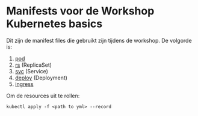 # Manifests voor de Workshop Kubernetes basics

Dit zijn de manifest files die gebruikt zijn tijdens de workshop. De volgorde is:
1. [pod](pod)
2. [rs](rs) (ReplicaSet)
3. [svc](svc) (Service)
4. [deploy](deploy) (Deployment)
5. [ingress](ingress)

Om de resources uit te rollen:

    kubectl apply -f <path to yml> --record
  